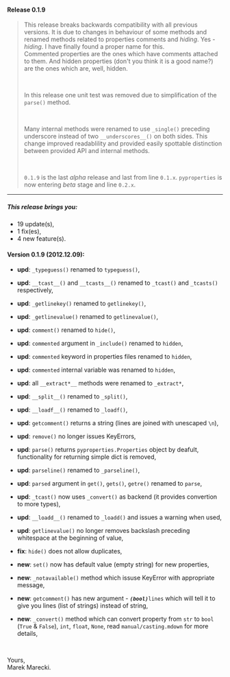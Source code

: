 #### Release 0.1.9


>   This release breaks backwards compatibility with all previous versions. It is due to changes in behaviour of some methods and 
>   renamed methods related to properties comments and _hiding_. Yes - _hiding_. I have finally found a proper name for this.  
>   Commented properties are the ones which have comments attached to them. And hidden properties (don't you think it is a good name?) are 
>   the ones which are, well, hidden.  
>   
>   &nbsp;
>
>   In this release one unit test was removed due to simplification of the ```parse()``` method.  
>
>   &nbsp;
>
>   Many internal methods were renamed to use ```_single()``` preceding underscore instead of two ```__underscores__()``` on both sides. 
>   This change improved readablility and provided easily spottable distinction between provided API and internal methods.  
>
>   &nbsp;
>
>   ```0.1.9``` is the last _alpha_ release and last from line ```0.1.x```. ```pyproperties``` is now entering _beta_ stage and line ```0.2.x```. 


----


##### This release brings you:
*   19 update(s),
*   1 fix(es),
*   4 new feature(s).


#### Version 0.1.9 (2012.12.09):

* __upd__:  ```_typeguess()``` renamed to ```typeguess()```,
* __upd__:  ```__tcast__()``` and ```__tcasts__()``` renamed to ```_tcast()``` and ```_tcasts()``` respectively,
* __upd__:  ```_getlinekey()``` renamed to ```getlinekey()```,
* __upd__:  ```_getlinevalue()``` renamed to ```getlinevalue()```,
* __upd__:  ```comment()``` renamed to ```hide()```,
* __upd__:  ```commented``` argument in ```_include()``` renamed to ```hidden```,
* __upd__:  ```commented``` keyword in properties files renamed to ```hidden```,
* __upd__:  ```commented``` internal variable was renamed to ```hidden```,
* __upd__:  all ```__extract*__``` methods were renamed to ```_extract*```,
* __upd__:  ```__split__()``` renamed to ```_split()```,
* __upd__:  ```__loadf__()``` renamed to ```_loadf()```,
* __upd__:  ```getcomment()``` returns a string (lines are joined with unescaped ```\n```),
* __upd__:  ```remove()``` no longer issues KeyErrors,
* __upd__:  ```parse()``` returns ```pyproperties.Properties``` object by deafult, functionality for returning simple dict is removed,
* __upd__:  ```parseline()``` renamed to ```_parseline()```,
* __upd__:  ```parsed``` argument in ```get()```, ```gets()```, ```getre()``` renamed to ```parse```,
* __upd__:  ```_tcast()``` now uses ```_convert()``` as backend (it provides convertion to more types),
* __upd__:  ```__loadd__()``` renamed to ```_loadd()``` and issues a warning when used,
* __upd__:  ```getlinevalue()``` no longer removes backslash preceding whitespace at the beginning of value,


* __fix__:  ```hide()``` does not allow duplicates,


* __new__:  ```set()``` now has default value (empty string) for new properties,
* __new__:  ```_notavailable()``` method which issuse KeyError with appropriate message,
* __new__:  ```getcomment()``` has new argument - ___```(bool)```___```lines``` which will tell it to give you lines (list of strings) instead of string,
* __new__:  ```_convert()``` method which can convert property from ```str``` to ```bool``` (```True``` & ```False```), ```int```, ```float```, ```None```,
    read ```manual/casting.mdown``` for more details,

&nbsp;

Yours,  
Marek Marecki.